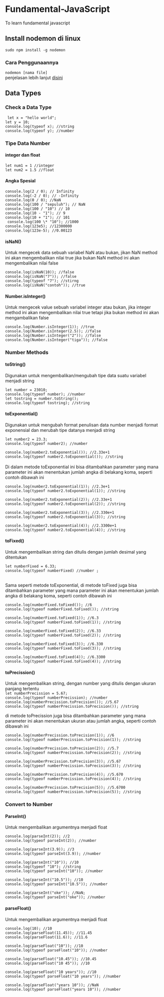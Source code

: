 # Fundamental-JavaScript

To learn fundamental javascript

## Install nodemon di linux

`sudo npm install -g nodemon`

### Cara Penggunaannya

`nodemon [nama file]`
<br>
penjelasan lebih lanjut [disini](https://www.youtube.com/watch?v=xIcXqKEUpAw)

## Data Types

### Check a Data Type

` let x = "hello world";` <br>
`let y = 10;` <br>
`console.log(typeof x); //string` <br>
`console.log(typeof y); //number`

### Tipe Data Number

#### integer dan float

`let num1 = 1 //integer`<br>
`let num2 = 1.5 //float`

#### Angka Spesial

`console.log(2 / 0); // Infinity` <br>
`console.log(-2 / 0); // -Infinity` <br> `console.log(0 / 0); //NaN` <br>
`console.log(100 / "sepuluh"); // NaN` <br> `console.log(100 / "10") // 10` <br>
`console.log(10 - "1"); // 9 ` <br>
`console.log(10 + "1"); // 101` <br>
` console.log(100 \* "10"); //1000` <br>
`console.log(123e5); //12300000` <br>
`console.log(123e-5); //0.00123` <br>

#### isNaN()

Untuk mengecek data sebuah variabel NaN atau bukan, jikan NaN method ini akan mengembalikan nilai true jika bukan NaN method ini akan mengembalikan nilai false

`console.log(isNaN(10)); //false` <br>
`console.log(isNaN("7")); //false` <br>
`console.log(typeof "7"); //stirng` <br>
`console.log(isNaN("contoh")); //true`

#### Number.isInteger()

Untuk mengecek value sebuah variabel integer atau bukan, jika integer method ini akan mengembalikan nilai true tetapi jika bukan method ini akan mengambalikan false

`console.log(Number.isInteger(1)); //true` <br>
`console.log(Number.isInteger(2.5)); //false` <br>
`console.log(Number.isInteger("2")); //false` <br>
`console.log(Number.isInteger("tiga")); //false` <br>

### Number Methods

#### toString()

Digunakan untuk mengembalikan/mengubah tipe data suatu variabel menjadi string <br>

`let number = 23010;` <br>
`console.log(typeof number); //number` <br>
`let tostring = number.toString();` <br>
`console.log(typeof tostring); //string` <br>

#### toExponential()

Digunakan untuk mengubah format penulisan data number menjadi format exponensial dan merubah tipe datanya menjadi string <br>

`let number2 = 23.3;` <br>
`console.log(typeof number2); //number`

`console.log(number2.toExponential()); //2.33e+1` <br>
`console.log(typeof number2.toExponential()); //string` <br> <br>
Di dalam metode toExponential ini bisa ditambahkan parameter yang mana parameter ini akan menentukan jumlah angka di belakang koma, seperti contoh dibawah ini

`console.log(number2.toExponential(1)); //2.3e+1` <br>
`console.log(typeof number2.toExponential(1)); //string`

`console.log(number2.toExponential(2)); //2.33e+1` <br>
`console.log(typeof number2.toExponential(2)); //string`

`console.log(number2.toExponential(3)); //2.330e+1` <br>
`console.log(typeof number2.toExponential(3)); //string`

`console.log(number2.toExponential(4)); //2.3300e+1` <br>
`console.log(typeof number2.toExponential(4)); //string`

#### toFixed()

Untuk mengembalikan string dan ditulis dengan jumlah desimal yang ditentukan

`let numberFixed = 6.33;`<br>
`console.log(typeof numberFixed) //number ;` <br> <br>

Sama seperti metode toExponential, di metode toFixed juga bisa ditambahkan parameter yang mana parameter ini akan menentukan jumlah angka di belakang koma, seperti contoh dibawah ini

`console.log(numberFixed.toFixed()); //6` <br>
`console.log(typeof numberFixed.toFixed()); //string`

`console.log(numberFixed.toFixed(1)); //6.3` <br>
`console.log(typeof numberFixed.toFixed(1)); //string`

`console.log(numberFixed.toFixed(2)); //6.33` <br>
`console.log(typeof numberFixed.toFixed(2)); //string`

`console.log(numberFixed.toFixed(3)); //6.330` <br>
`console.log(typeof numberFixed.toFixed(3)); //string`

`console.log(numberFixed.toFixed(4)); //6.3300` <br>
`console.log(typeof numberFixed.toFixed(4)); //string`

#### toPrecission()

Untuk mengembalikan string, dengan number yang ditulis dengan ukuran panjang tertentu <br>
`let numberPrecission = 5.67;`<br>
`console.log(typeof numberPrecission); //number` <br>
`console.log(numberPrecission.toPrecision()); //5.67` <br>
`console.log(typeof numberPrecission.toPrecision()); //string`

di metode toPrecission juga bisa ditambahkan parameter yang mana parameter ini akan menentukan ukuran atau jumlah angka, seperti contoh dibawah ini

`console.log(numberPrecission.toPrecision(1)); //6` <br>
`console.log(typeof numberPrecission.toPrecision(1)); //string`

`console.log(numberPrecission.toPrecision(2)); //5.7` <br>
`console.log(typeof numberPrecission.toPrecision(2)); //string`

`console.log(numberPrecission.toPrecision(3)); //5.67` <br>
`console.log(typeof numberPrecission.toPrecision(3)); //string`

`console.log(numberPrecission.toPrecision(4)); //5.670` <br>
`console.log(typeof numberPrecission.toPrecision(4)); //string`

`console.log(numberPrecission.toPrecision(5)); //5.6700` <br>
`console.log(typeof numberPrecission.toPrecision(5)); //string`

### Convert to Number

#### ParseInt()

Untuk mengembalikan argumentnya menjadi float

`console.log(parseInt(2)); //2` <br>
`console.log(typeof parseInt(2)); //number` <br>

`console.log(parseInt(3.9)); //3` <br>
`console.log(typeof parseInt(3.9)); //number` <br>

`console.log(parseInt("10")); //10` <br>
`console.log(typeof "10"); //string` <br>
`console.log(typeof parseInt("10")); //number` <br>

`console.log(parseInt("10.5")); //10` <br>
`console.log(typeof parseInt("10.5")); //number` <br>

`console.log(parseInt("oke")); //NaN;` <br>
`console.log(typeof parseInt("oke")); //number` <br>

#### parseFloat()

Untuk mengembalikan argumentnya menjadi float

`console.log(10); //10` <br>
`console.log(parseFloat(11.45)); //11.45` <br>
`console.log(parseFloat(11.6)); //11.6` <br>

`console.log(parseFloat("10")); //10` <br>
`console.log(typeof parseFloat("10")); //number`

`console.log(parseFloat("10.45")); //10.45` <br>
`console.log(parseFloat("10 45")); //10`

`console.log(parseFloat("10 years")); //10` <br>
`console.log(typeof parseFloat("10 years")); //number`

`console.log(parseFloat("years 10")); //NaN` <br>
`console.log(typeof parseFloat("years 10")); //number`
